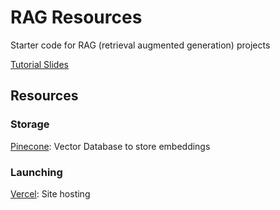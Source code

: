 # RAG Resources

Starter code for RAG (retrieval augmented generation) projects

[Tutorial Slides](https://docs.google.com/presentation/d/1dzA5O_DFhXtvsByuDG37SlUHvIUyYBrpdFIAod5SFho/edit?usp=sharing)

## Resources

### Storage

[Pinecone](https://www.pinecone.io/): Vector Database to store embeddings

### Launching

[Vercel](https://vercel.com/): Site hosting